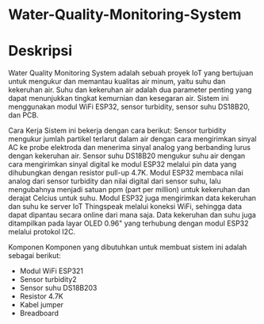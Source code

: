 # Water-Quality-Monitoring-System

# Deskripsi
Water Quality Monitoring System adalah sebuah proyek IoT yang bertujuan untuk mengukur dan memantau kualitas air minum, yaitu suhu dan kekeruhan air. Suhu dan kekeruhan air adalah dua parameter penting yang dapat menunjukkan tingkat kemurnian dan kesegaran air. Sistem ini menggunakan modul WiFi ESP32, sensor turbidity, sensor suhu DS18B20, dan PCB.

Cara Kerja
Sistem ini bekerja dengan cara berikut:
Sensor turbidity mengukur jumlah partikel terlarut dalam air dengan cara mengirimkan sinyal AC ke probe elektroda dan menerima sinyal analog yang berbanding lurus dengan kekeruhan air.
Sensor suhu DS18B20 mengukur suhu air dengan cara mengirimkan sinyal digital ke modul ESP32 melalui pin data yang dihubungkan dengan resistor pull-up 4.7K.
Modul ESP32 membaca nilai analog dari sensor turbidity dan nilai digital dari sensor suhu, lalu mengubahnya menjadi satuan ppm (part per million) untuk kekeruhan dan derajat Celcius untuk suhu.
Modul ESP32 juga mengirimkan data kekeruhan dan suhu ke server IoT Thingspeak melalui koneksi WiFi, sehingga data dapat dipantau secara online dari mana saja.
Data kekeruhan dan suhu juga ditampilkan pada layar OLED 0.96" yang terhubung dengan modul ESP32 melalui protokol I2C.

Komponen
Komponen yang dibutuhkan untuk membuat sistem ini adalah sebagai berikut:
- Modul WiFi ESP321
- Sensor turbidity2
- Sensor suhu DS18B203
- Resistor 4.7K
- Kabel jumper
- Breadboard
